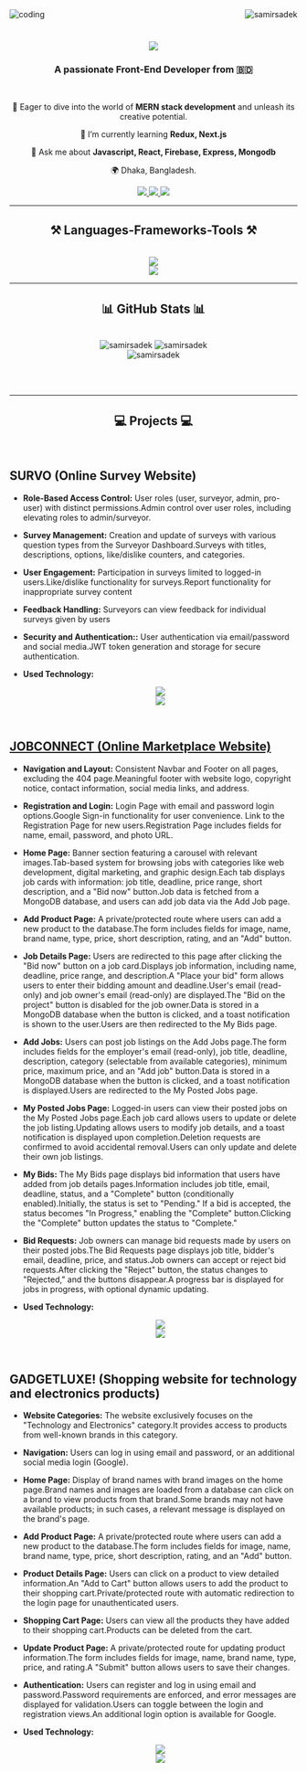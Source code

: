 

<img align='center' alt='coding' src='https://media.licdn.com/dms/image/D5616AQFG60xaS3kYMg/profile-displaybackgroundimage-shrink_350_1400/0/1702117946762?e=1707350400&v=beta&t=_ZuxcmPFqD_EVK-mvvLjKdZDqQ0O_LGsI-5T6HW8uL0'>

<img align="right" src="https://komarev.com/ghpvc/?username=samirsadek&label=Profile%20views&color=0e75b6&style=flat" alt="samirsadek" />
<h1 align="center">
    <img src="https://readme-typing-svg.herokuapp.com/?font=Righteous&size=35&center=true&vCenter=true&width=500&height=70&duration=4000&lines=Hi+There!+👋;+I'm+Samir+Sadek!;" />
</h1>

<h3 align="center">A passionate Front-End Developer from 🇧🇩</h3>

<br/>

<div align="center">
 
 🔭 Eager to dive into the world of **MERN stack development** and unleash its creative potential.
 
 🌱 I’m currently learning **Redux, Next.js**

💬 Ask me about **Javascript, React, Firebase, Express, Mongodb**

🌍 Dhaka, Bangladesh.

 </div>

<div align="center"> 
  <a href="mailto:samirsadek1009@gmail.com">
    <img src="https://img.shields.io/badge/Gmail-333333?style=for-the-badge&logo=gmail&logoColor=red" />
  </a>
  <a href="https://www.linkedin.com/in/samir-sadek-9487a6132" target="_blank">
    <img src="https://img.shields.io/badge/LinkedIn-0077B5?style=for-the-badge&logo=linkedin&logoColor=white" target="_blank" />
  </a>
  <a href="https://github.com/SamirSadek" target="_blank">
     <img src="https://img.shields.io/badge/github-FF5722?style=for-the-badge&logo=github&logoColor=white" target="_blank" /> <!-- sqlite, safari, google-chrome are other good icon options -->
  </a>
</div>
    

 <hr/>

<h2 align="center">⚒️ Languages-Frameworks-Tools ⚒️</h2>

<br/>
<div align="center">
    <img src="https://skillicons.dev/icons?i=react,html,css,vscode,github,figma,tailwind,git" /><br>
    <img src="https://skillicons.dev/icons?i=nodejs,python,javascript,express,firebase,mongodb,c" /><br>
</div>

<hr/>

<h2 align="center">📊 GitHub Stats 📊</h2>
<br>
<div align=center>
<img  src="https://github-readme-stats.vercel.app/api/top-langs?username=samirsadek&show_icons=true&locale=en&layout=compact" alt="samirsadek" />  <img src="https://github-readme-stats.vercel.app/api?username=samirsadek&show_icons=true&locale=en" alt="samirsadek" />
  <br/>
  <img  src="https://github-readme-streak-stats.herokuapp.com/?user=samirsadek&" alt="samirsadek" />
</div>

<br/><br/>

<hr/>

<h2 align="center">💻 Projects 💻</h2>
<br/>


## SURVO (Online Survey Website)

* **Role-Based Access Control:** User roles (user, surveyor, admin, pro-user) with distinct permissions.Admin control over user roles, including elevating roles to admin/surveyor.

* **Survey Management:** Creation and update of surveys with various question types from the Surveyor Dashboard.Surveys with titles, descriptions, options, like/dislike counters, and categories.

* **User Engagement:** Participation in surveys limited to logged-in users.Like/dislike functionality for surveys.Report functionality for inappropriate survey content

* **Feedback Handling:** Surveyors can view feedback for individual surveys given by users 

* **Security and Authentication::** User authentication via email/password and social media.JWT token generation and storage for secure authentication.
* **Used Technology:**  <div align="center">
    <img src="https://skillicons.dev/icons?i=react,html,css,vscode,github,tailwind,git" /><br>
    <img src="https://skillicons.dev/icons?i=nodejs,javascript,express,firebase,mongodb,jwt" /><br>
</div>
<br/>

## [JOBCONNECT (Online Marketplace Website)](https://online-marketplace-481d3.web.app/)
* **Navigation and Layout:** Consistent Navbar and Footer on all pages, excluding the 404 page.Meaningful footer with website logo, copyright notice, contact information, social media links, and address.

* **Registration and Login:** Login Page with email and password login options.Google Sign-in functionality for user convenience. Link to the Registration Page for new users.Registration Page includes fields for name, email, password, and photo URL.

* **Home Page:** Banner section featuring a carousel with relevant images.Tab-based system for browsing jobs with categories like web development, digital marketing, and graphic design.Each tab displays job cards with information: job title, deadline, price range, short description, and a "Bid now" button.Job data is fetched from a MongoDB database, and users can add job data via the Add Job page.

* **Add Product Page:** A private/protected route where users can add a new product to the database.The form includes fields for image, name, brand name, type, price, short description, rating, and an "Add" button.

* **Job Details Page:** Users are redirected to this page after clicking the "Bid now" button on a job card.Displays job information, including name, deadline, price range, and description.A "Place your bid" form allows users to enter their bidding amount and deadline.User's email (read-only) and job owner's email (read-only) are displayed.The "Bid on the project" button is disabled for the job owner.Data is stored in a MongoDB database when the button is clicked, and a toast notification is shown to the user.Users are then redirected to the My Bids page.


* **Add Jobs:** Users can post job listings on the Add Jobs page.The form includes fields for the employer's email (read-only), job title, deadline, description, category (selectable from available categories), minimum price, maximum price, and an "Add job" button.Data is stored in a MongoDB database when the button is clicked, and a toast notification is displayed.Users are redirected to the My Posted Jobs page.

* **My Posted Jobs Page:** Logged-in users can view their posted jobs on the My Posted Jobs page.Each job card allows users to update or delete the job listing.Updating allows users to modify job details, and a toast notification is displayed upon completion.Deletion requests are confirmed to avoid accidental removal.Users can only update and delete their own job listings.

* **My Bids:** The My Bids page displays bid information that users have added from job details pages.Information includes job title, email, deadline, status, and a "Complete" button (conditionally enabled).Initially, the status is set to "Pending." If a bid is accepted, the status becomes "In Progress," enabling the "Complete" button.Clicking the "Complete" button updates the status to "Complete."

* **Bid Requests:** Job owners can manage bid requests made by users on their posted jobs.The Bid Requests page displays job title, bidder's email, deadline, price, and status.Job owners can accept or reject bid requests.After clicking the "Reject" button, the status changes to "Rejected," and the buttons disappear.A progress bar is displayed for jobs in progress, with optional dynamic updating.
* **Used Technology:**  <div align="center">
    <img src="https://skillicons.dev/icons?i=react,html,css,vscode,github,tailwind,git" /><br>
    <img src="https://skillicons.dev/icons?i=nodejs,javascript,express,firebase,mongodb,jwt" /><br>
</div>
<br/>

## GADGETLUXE! (Shopping website for technology and electronics products)

* **Website Categories:** The website exclusively focuses on the "Technology and Electronics" category.It provides access to products from well-known brands in this category.

* **Navigation:** Users can log in using email and password, or an additional social media login (Google).

* **Home Page:** Display of brand names with brand images on the home page.Brand names and images are loaded from a database can click on a brand to view products from that brand.Some brands may not have available products; in such cases, a relevant message is displayed on the brand's page.

* **Add Product Page:** A private/protected route where users can add a new product to the database.The form includes fields for image, name, brand name, type, price, short description, rating, and an "Add" button.

* **Product Details Page:** Users can click on a product to view detailed information.An "Add to Cart" button allows users to add the product to their shopping cart.Private/protected route with automatic redirection to the login page for unauthenticated users.


* **Shopping Cart Page:** Users can view all the products they have added to their shopping cart.Products can be deleted from the cart.

* **Update Product Page:** A private/protected route for updating product information.The form includes fields for image, name, brand name, type, price, and rating.A "Submit" button allows users to save their changes.

* **Authentication:** Users can register and log in using email and password.Password requirements are enforced, and error messages are displayed for validation.Users can toggle between the login and registration views.An additional login option is available for Google.
* **Used Technology:**  <div align="center">
    <img src="https://skillicons.dev/icons?i=react,html,css,vscode,github,tailwind,git" /><br>
    <img src="https://skillicons.dev/icons?i=nodejs,javascript,express,firebase,mongodb,jwt" /><br>
</div>
<br/>

  






